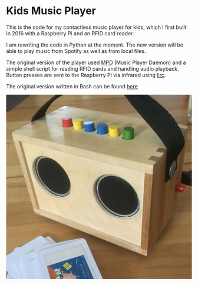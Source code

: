 # Kids Music Player

This is the code for my contactless music player for kids, which I first built in 2016 with a Raspberry Pi and an RFID card reader. 

I am rewriting the code in Python at the moment. The new version will be able to play music from Spotify as well as from local files.

The original version of the player used [MPD](https://www.musicpd.org/) (Music Player Daemon) and a simple shell script for reading RFID cards and handling audio playback. Button presses are sent to the Raspberry Pi via infrared using [lirc](https://lirc.org).

The original version written in Bash can be found [here](https://github.com/nacht-falter/kids-music-player/tree/legacy)

![Music Player](musicplayer.JPG)
